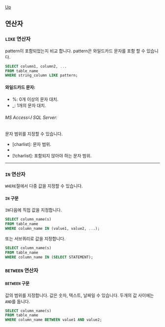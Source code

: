 [Up](./index.md)

## 연산자

### `LIKE` 연산자

pattern이 포함되었는지 비교 합니다. pattern은 와일드카드 문자를 포함 할 수 있습니다.

```sql
SELECT column1, column2, ...
FROM table_name
WHERE string_column LIKE pattern;
```

#### 와일드카드 문자:

- %: 0개 이상의 문자 대치.
- _: 1개의 문자 대치.

###### MS Access나 SQL Server:

문자 범위를 지정할 수 있습니다.

- [charlist]: 문자 범위.
- [^charlist]: 포함되지 않아야 하는 문자 범위.
- [!charlist]: 포함되지 않아야 하는 문자 범위.

---

### `IN` 연산자

`WHERE`절에서 다중 값을 지정할 수 있습니다.

#### `IN` 구문

`IN`다음에 직접 값을 지정합니다.

```sql
SELECT column_name(s)
FROM table_name
WHERE column_name IN (value1, value2, ...); 
```

또는 서브쿼리로 값을 지정합니다.

```sql
SELECT column_name(s)
FROM table_name
WHERE column_name IN (SELECT STATEMENT);
```

### `BETWEEN` 연산자

#### `BETWEEN` 구문

값의 범위를 지정합니다. 값은 숫자, 텍스트, 날짜일 수 있습니다. 두개의 값 사이에는 `AND`를 둡니다.

```sql
SELECT column_name(s)
FROM table_name
WHERE column_name BETWEEN value1 AND value2; 
```

